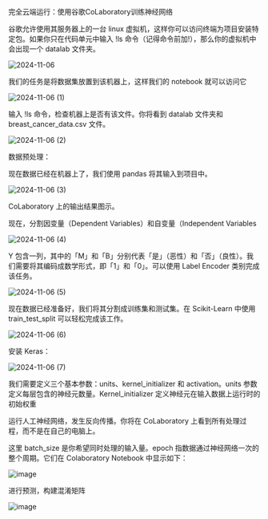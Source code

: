 完全云端运行：使用谷歌CoLaboratory训练神经网络



谷歌允许使用其服务器上的一台 linux 虚拟机，这样你可以访问终端为项目安装特定包。如果你只在代码单元中输入 !ls 命令（记得命令前加!），那么你的虚拟机中会出现一个 datalab 文件夹。

![2024-11-06](https://github.com/user-attachments/assets/694e3ba5-9c5a-4699-997d-956c60d0469b)


我们的任务是将数据集放置到该机器上，这样我们的 notebook 就可以访问它

![2024-11-06 (1)](https://github.com/user-attachments/assets/5a52089d-dafc-418b-bf4e-87dcef8395fc)


输入 !ls 命令，检查机器上是否有该文件。你将看到 datalab 文件夹和 breast_cancer_data.csv 文件。

![2024-11-06 (2)](https://github.com/user-attachments/assets/5636e752-f424-4b04-af61-c9bc87d7f0a9)


数据预处理：

现在数据已经在机器上了，我们使用 pandas 将其输入到项目中。

![2024-11-06 (3)](https://github.com/user-attachments/assets/69a3348a-c041-4e28-9a5f-9907e88f6c52)


CoLaboratory 上的输出结果图示。

现在，分割因变量（Dependent Variables）和自变量（Independent Variables

![2024-11-06 (4)](https://github.com/user-attachments/assets/f520cae5-df7d-4c00-8c9a-7419b49adb01)


Y 包含一列，其中的「M」和「B」分别代表「是」（恶性）和「否」（良性）。我们需要将其编码成数学形式，即「1」和「0」。可以使用 Label Encoder 类别完成该任务。

![2024-11-06 (5)](https://github.com/user-attachments/assets/f57f46f7-9db6-4559-808e-4f44cd8a51f4)


现在数据已经准备好，我们将其分割成训练集和测试集。在 Scikit-Learn 中使用 train_test_split 可以轻松完成该工作。

![2024-11-06 (6)](https://github.com/user-attachments/assets/fdd19086-1fd1-493d-b2c5-d24574ff8ce8)

安装 Keras：

![2024-11-06 (7)](https://github.com/user-attachments/assets/e03c5ef8-cedf-4a38-bf8b-fb9c4d3620d7)


我们需要定义三个基本参数：units、kernel_initializer 和 activation。units 参数定义每层包含的神经元数量。Kernel_initializer 定义神经元在输入数据上运行时的初始权重

运行人工神经网络，发生反向传播。你将在 CoLaboratory 上看到所有处理过程，而不是在自己的电脑上。

这里 batch_size 是你希望同时处理的输入量。epoch 指数据通过神经网络一次的整个周期。它们在 Colaboratory Notebook 中显示如下：


![image](https://github.com/user-attachments/assets/a379ca69-b0e3-4b84-b8bf-10ef547ff43e)


进行预测，构建混淆矩阵

![image](https://github.com/user-attachments/assets/3bfeda89-3b22-4046-9b06-63296ee7875e)




